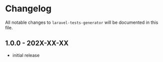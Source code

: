 # Changelog

All notable changes to `laravel-tests-generator` will be documented in this file.

## 1.0.0 - 202X-XX-XX

- initial release
